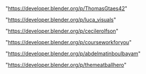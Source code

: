 "https://developer.blender.org/p/ThomasGtaes42"

"https://developer.blender.org/p/luca_visuals"

"https://developer.blender.org/p/cecilerolfson"

"https://developer.blender.org/p/courseworkforyou"

"https://developer.blender.org/p/abdelmatinboulbayam"

"https://developer.blender.org/p/themeatballhero"

 
